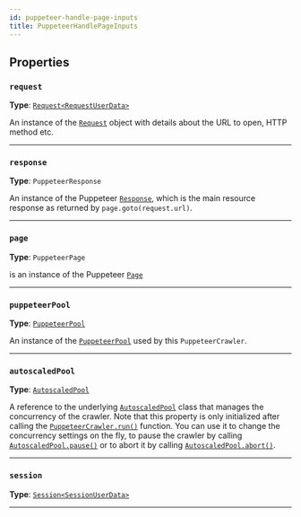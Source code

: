 ```yaml
---
id: puppeteer-handle-page-inputs
title: PuppeteerHandlePageInputs
---
```


<a name="puppeteerhandlepageinputs"></a>

## Properties

### `request`

**Type**: [`Request<RequestUserData>`](/docs/api/request)

An instance of the [`Request`](/docs/api/request) object with details about the URL to open, HTTP method etc.

---

### `response`

**Type**: `PuppeteerResponse`

An instance of the Puppeteer [`Response`](https://pptr.dev/#?product=Puppeteer&show=api-class-response), which is the main resource response as
returned by `page.goto(request.url)`.

---

### `page`

**Type**: `PuppeteerPage`

is an instance of the Puppeteer [`Page`](https://pptr.dev/#?product=Puppeteer&show=api-class-page)

---

### `puppeteerPool`

**Type**: [`PuppeteerPool`](/docs/api/puppeteer-pool)

An instance of the [`PuppeteerPool`](/docs/api/puppeteer-pool) used by this `PuppeteerCrawler`.

---

### `autoscaledPool`

**Type**: [`AutoscaledPool`](/docs/api/autoscaled-pool)

A reference to the underlying [`AutoscaledPool`](/docs/api/autoscaled-pool) class that manages the concurrency of the crawler. Note that this property
is only initialized after calling the [`PuppeteerCrawler.run()`](/docs/api/puppeteer-crawler#run) function. You can use it to change the concurrency
settings on the fly, to pause the crawler by calling [`AutoscaledPool.pause()`](/docs/api/autoscaled-pool#pause) or to abort it by calling
[`AutoscaledPool.abort()`](/docs/api/autoscaled-pool#abort).

---

### `session`

**Type**: [`Session<SessionUserData>`](/docs/api/session)

---
